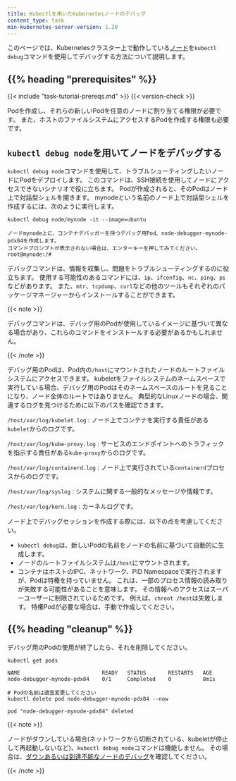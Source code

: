 ```yaml
---
title: Kubectlを用いたKubernetesノードのデバッグ
content_type: task
min-kubernetes-server-version: 1.20
---
```


<!-- overview -->
このページでは、Kubernetesクラスター上で動作している[ノード](/ja/docs/concepts/architecture/nodes/)を`kubectl debug`コマンドを使用してデバッグする方法について説明します。

## {{% heading "prerequisites" %}}

{{< include "task-tutorial-prereqs.md" >}} {{< version-check >}}

Podを作成し、それらの新しいPodを任意のノードに割り当てる権限が必要です。
また、ホストのファイルシステムにアクセスするPodを作成する権限も必要です。

<!-- steps -->

## `kubectl debug node`を用いてノードをデバッグする

`kubectl debug node`コマンドを使用して、トラブルシューティングしたいノードにPodをデプロイします。
このコマンドは、SSH接続を使用してノードにアクセスできないシナリオで役に立ちます。
Podが作成されると、そのPodはノード上で対話型シェルを開きます。
mynodeという名前のノード上で対話型シェルを作成するには、次のように実行します。

```shell
kubectl debug node/mynode -it --image=ubuntu
```

```console
ノードmynode上に、コンテナデバッガーを持つデバッグ用Pod、node-debugger-mynode-pdx84を作成します。
コマンドプロンプトが表示されない場合は、エンターキーを押してみてください。
root@mynode:/#
```

デバッグコマンドは、情報を収集し、問題をトラブルシューティングするのに役立ちます。
使用する可能性のあるコマンドには、`ip`、`ifconfig`、`nc`、`ping`、`ps`などがあります。
また、`mtr`、`tcpdump`、`curl`などの他のツールもそれぞれのパッケージマネージャーからインストールすることができます。

{{< note >}}

デバッグコマンドは、デバッグ用のPodが使用しているイメージに基づいて異なる場合があり、これらのコマンドをインストールする必要があるかもしれません。

{{< /note >}}

デバッグ用のPodは、Pod内の`/host`にマウントされたノードのルートファイルシステムにアクセスできます。
kubeletをファイルシステムのネームスペースで実行している場合、デバッグ用のPodはそのネームスペースのルートを見ることになり、ノード全体のルートではありません。
典型的なLinuxノードの場合、関連するログを見つけるために以下のパスを確認できます。

`/host/var/log/kubelet.log`
: ノード上でコンテナを実行する責任がある`kubelet`からのログです。

`/host/var/log/kube-proxy.log`
: サービスのエンドポイントへのトラフィックを指示する責任がある`kube-proxy`からのログです。

`/host/var/log/containerd.log`
: ノード上で実行されている`containerd`プロセスからのログです。

`/host/var/log/syslog`
: システムに関する一般的なメッセージや情報です。

`/host/var/log/kern.log`
: カーネルログです。

ノード上でデバッグセッションを作成する際には、以下の点を考慮してください。

* `kubectl debug`は、新しいPodの名前をノードの名前に基づいて自動的に生成します。
* ノードのルートファイルシステムは`/host`にマウントされます。
* コンテナはホストのIPC、ネットワーク、PID Namespaceで実行されますが、Podは特権を持っていません。
  これは、一部のプロセス情報の読み取りが失敗する可能性があることを意味します。
  その情報へのアクセスはスーパーユーザーに制限されているためです。
  例えば、`chroot /host`は失敗します。
  特権Podが必要な場合は、手動で作成してください。

## {{% heading "cleanup" %}}

デバッグ用のPodの使用が終了したら、それを削除してください。

```shell
kubectl get pods
```

```none
NAME                          READY   STATUS       RESTARTS   AGE
node-debugger-mynode-pdx84    0/1     Completed    0          8m1s
```

```shell
# Podの名前は適宜変更してください
kubectl delete pod node-debugger-mynode-pdx84 --now
```

```none
pod "node-debugger-mynode-pdx84" deleted
```

{{< note >}}

ノードがダウンしている場合(ネットワークから切断されている、kubeletが停止して再起動しないなど)、`kubectl debug node`コマンドは機能しません。
その場合は、[ダウンあるいは到達不能なノードのデバッグ](/ja/docs/tasks/debug/debug-cluster/#example-debugging-a-down-unreachable-node)を確認してください。

{{< /note >}}
